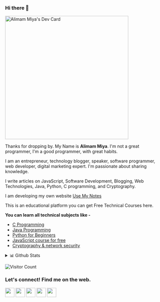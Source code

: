 ### Hi there 👋

<a href="https://app.daily.dev/Alimammiya"><img src="https://api.daily.dev/devcards/82310ae9bd8a409294e2147391f37c67.png?r=h4x" width="400" alt="Alimam Miya's Dev Card"/></a>

Thanks for dropping by. My Name is <strong>Alimam Miya</strong>. I'm not a great programmer, I'm a good programmer, with great habits.

I am an entrepreneur, technology blogger, speaker, software programmer, web developer, digital marketing expert. I'm passionate about sharing knowledge.

I write articles on JavaScript, Software Development, Blogging, Web Technologies, Java, Python, C programming, and Cryptography.

I am developing my own website [Use My Notes](https://usemynotes.com/)

This is an educational platform you can get Free Technical Courses here.

<b>You can learn all technical subjects like -</b>

- [C Programming](https://usemynotes.com/java-programming/)
- [Java Programming](https://usemynotes.com/java-programming/)
- [Python for Beginners](https://usemynotes.com/python/)
- [JavaScript course for free](https://usemynotes.com/javascript/)
- [Cryptography & network security](https://usemynotes.com/cryptography/)

<details>
<summary>📊 Github Stats</summary>
<p align="center"> <img src="https://github-readme-stats.vercel.app/api?username=alimammiya&show_icons=true&theme=gotham" alt="Alimam Miya | Stats" />
</details>

![Visitor Count](https://profile-counter.glitch.me/{alimammiya}/count.svg)

### Let's connect! Find me on the web.

[twitter]: https://twitter.com/usemynotes
[Hashnode]: https://alimammiya.hashnode.dev/
[linkedin]: https://www.linkedin.com/in/alimammiya/
[Medium]: https://usemynotes.medium.com/
[Facebook]: https://www.facebook.com/alimammiyan

[<img height="30" src="https://img.shields.io/badge/twitter-%231DA1F2.svg?&style=for-the-badge&logo=twitter&logoColor=white" />][twitter]
[<img height="30" src="https://img.shields.io/badge/Hashnode-%230077B5.svg?&style=for-the-badge&logo=Hashnode&logoColor=white" />][Hashnode]
[<img height="30" src="https://img.shields.io/badge/linkedin-blue.svg?&style=for-the-badge&logo=linkedin&logoColor=white" />][LinkedIn]
[<img height="30" src="https://img.shields.io/badge/-Medium-000000.svg?&style=for-the-badge&logo=Medium&logoColor=white" />][Medium]
[<img height="30" src = "https://img.shields.io/badge/Facebook-036be4.svg?&style=for-the-badge&logo=facebook&logoColor=white">][Facebook]
